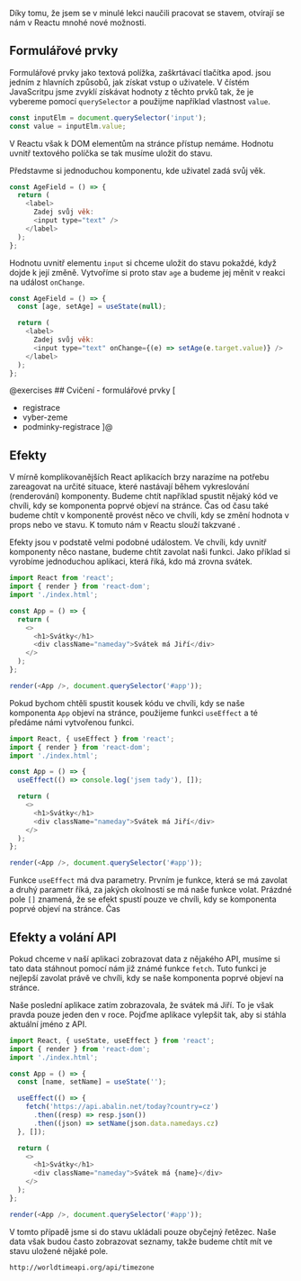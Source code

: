 Díky tomu, že jsem se v minulé lekci naučili pracovat se stavem, otvírají se nám v Reactu mnohé nové možnosti.

## Formulářové prvky

Formulářové prvky jako textová polížka, zaškrtávací tlačítka apod. jsou jedním z hlavních způsobů, jak získat vstup o uživatele. V čístém JavaScritpu jsme zvyklí získávat hodnoty z těchto prvků tak, že je vybereme pomocí `querySelector` a použijme například vlastnost `value`.

```js
const inputElm = document.querySelector('input');
const value = inputElm.value;
```

V Reactu však k DOM elementům na stránce přístup nemáme. Hodnotu uvnitř textového políčka se tak musíme uložit do stavu.

Představme si jednoduchou komponentu, kde uživatel zadá svůj věk.

```js
const AgeField = () => {
  return (
    <label>
      Zadej svůj věk:
      <input type="text" />
    </label>
  );
};
```

Hodnotu uvnitř elementu `input` si chceme uložit do stavu pokaždé, když dojde k její změně. Vytvoříme si proto stav `age` a budeme jej měnit v reakci na událost `onChange`.

```js
const AgeField = () => {
  const [age, setAge] = useState(null);

  return (
    <label>
      Zadej svůj věk:
      <input type="text" onChange={(e) => setAge(e.target.value)} />
    </label>
  );
};
```

@exercises ## Cvičení - formulářové prvky [

- registrace
- vyber-zeme
- podminky-registrace
  ]@

## Efekty

V mírně komplikovanějších React aplikacích brzy narazíme na potřebu zareagovat na určité situace, které nastávají během vykreslování (renderování) komponenty. Budeme chtít například spustit nějaký kód ve chvíli, kdy se komponenta poprvé objeví na stránce. Čas od času také budeme chtít v komponentě provést něco ve chvíli, kdy se změní hodnota v props nebo ve stavu. K tomuto nám v Reactu slouží takzvané <term cs="efekty" en="effects" />.

Efekty jsou v podstatě velmi podobné událostem. Ve chvíli, kdy uvnitř komponenty něco nastane, budeme chtít zavolat naši funkci. Jako příklad si vyrobíme jednoduchou aplikaci, která řiká, kdo má zrovna svátek.

```js
import React from 'react';
import { render } from 'react-dom';
import './index.html';

const App = () => {
  return (
    <>
      <h1>Svátky</h1>
      <div className="nameday">Svátek má Jiří</div>
    </>
  );
};

render(<App />, document.querySelector('#app'));
```

Pokud bychom chtěli spustit kousek kódu ve chvíli, kdy se naše komponenta `App` objeví na stránce, použijeme funkci `useEffect` a té předáme námi vytvořenou funkci.

```js
import React, { useEffect } from 'react';
import { render } from 'react-dom';
import './index.html';

const App = () => {
  useEffect(() => console.log('jsem tady'), []);

  return (
    <>
      <h1>Svátky</h1>
      <div className="nameday">Svátek má Jiří</div>
    </>
  );
};

render(<App />, document.querySelector('#app'));
```

Funkce `useEffect` má dva parametry. Prvním je funkce, která se má zavolat a druhý parametr říká, za jakých okolností se má naše funkce volat. Prázdné pole `[]` znamená, že se efekt spustí pouze ve chvíli, kdy se komponenta poprvé objeví na stránce. Čas

## Efekty a volání API

Pokud chceme v naší aplikaci zobrazovat data z nějakého API, musíme si tato data stáhnout pomocí nám již známé funkce `fetch`. Tuto funkci je nejlepší zavolat právě ve chvíli, kdy se naše komponenta poprvé objeví na stránce.

Naše poslední aplikace zatím zobrazovala, že svátek má Jiří. To je však pravda pouze jeden den v roce. Pojďme aplikace vylepšit tak, aby si stáhla aktuální jméno z API.

```js
import React, { useState, useEffect } from 'react';
import { render } from 'react-dom';
import './index.html';

const App = () => {
  const [name, setName] = useState('');

  useEffect(() => {
    fetch('https://api.abalin.net/today?country=cz')
      .then((resp) => resp.json())
      .then((json) => setName(json.data.namedays.cz)
  }, []);

  return (
    <>
      <h1>Svátky</h1>
      <div className="nameday">Svátek má {name}</div>
    </>
  );
};

render(<App />, document.querySelector('#app'));
```

V tomto případě jsme si do stavu ukládali pouze obyčejný řetězec. Naše data však budou často zobrazovat seznamy, takže budeme chtít mít ve stavu uložené nějaké pole.

```
http://worldtimeapi.org/api/timezone
```
